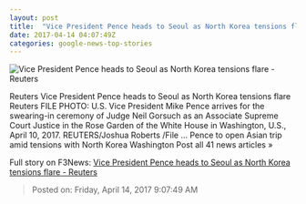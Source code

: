 ```yaml
---
layout: post
title:  "Vice President Pence heads to Seoul as North Korea tensions flare - Reuters"
date: 2017-04-14 04:07:49Z
categories: google-news-top-stories
---
```


![Vice President Pence heads to Seoul as North Korea tensions flare - Reuters](http://s2.reutersmedia.net/resources/r/?m=02&d=20170414&t=2&i=1180607395&w=&fh=545px&fw=&ll=&pl=&sq=&r=LYNXMPED3D04I)

Reuters Vice President Pence heads to Seoul as North Korea tensions flare Reuters FILE PHOTO: U.S. Vice President Mike Pence arrives for the swearing-in ceremony of Judge Neil Gorsuch as an Associate Supreme Court Justice in the Rose Garden of the White House in Washington, U.S., April 10, 2017. REUTERS/Joshua Roberts /File ... Pence to open Asian trip amid tensions with North Korea Washington Post all 41 news articles »


Full story on F3News: [Vice President Pence heads to Seoul as North Korea tensions flare - Reuters](http://www.f3nws.com/n/utBUNB)

> Posted on: Friday, April 14, 2017 9:07:49 AM

